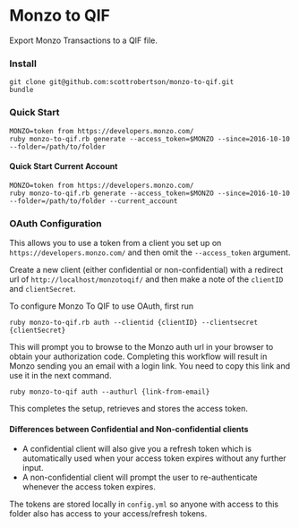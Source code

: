 # Monzo to QIF

Export Monzo Transactions to a QIF file.

### Install

```
git clone git@github.com:scottrobertson/monzo-to-qif.git
bundle
```

### Quick Start

```
MONZO=token from https://developers.monzo.com/
ruby monzo-to-qif.rb generate --access_token=$MONZO --since=2016-10-10 --folder=/path/to/folder
```

#### Quick Start Current Account

```
MONZO=token from https://developers.monzo.com/
ruby monzo-to-qif.rb generate --access_token=$MONZO --since=2016-10-10 --folder=/path/to/folder --current_account
```

### OAuth Configuration

This allows you to use a token from a client you set up on `https://developers.monzo.com/` and then omit the `--access_token` argument.

Create a new client (either confidential or non-confidential) with a redirect url of `http://localhost/monzotoqif/` and then make a note of the `clientID` and `clientSecret`.

To configure Monzo To QIF to use OAuth, first run
```
ruby monzo-to-qif.rb auth --clientid {clientID} --clientsecret {clientSecret}
```

This will prompt you to browse to the Monzo auth url in your browser to obtain your authorization code. Completing this workflow will result in Monzo sending you an email with a login link. You need to copy this link and use it in the next command.
```
ruby monzo-to-qif auth --authurl {link-from-email}
```

This completes the setup, retrieves and stores the access token.

#### Differences between Confidential and Non-confidential clients

- A confidential client will also give you a refresh token which is automatically used when your access token expires without any further input.
- A non-confidential client will prompt the user to re-authenticate whenever the access token expires.

The tokens are stored locally in `config.yml` so anyone with access to this folder also has access to your access/refresh tokens.
